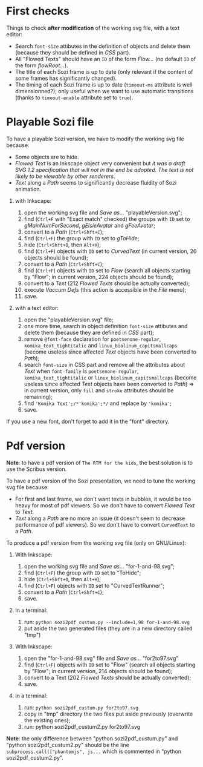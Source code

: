 First checks
============

Things to check **after modification** of the working svg file, with a text editor: 

* Search `font-size` attibutes in the definition of objects and delete them (because they should be defined in _CSS_ part).
* All "Flowed Texts" should have an `ID` of the form _Flow..._ (no default `ID` of the form _flowRoot..._).
* The title of each Sozi frame is up to date (only relevant if the content of some frames has significantly changed).
* The timing of each Sozi frame is up to date (`timeout-ms` attribute is well dimensionned?); only useful when we want to use automatic transitions (thanks to `timeout-enable` attribute set to `true`).

Playable Sozi file 
==================

To have a playable Sozi version, we have to modify the working svg file because:

* Some objects are to hide.
* _Flowed Text_ is an Inkscape object very convenient but _it was a draft SVG 1.2 specification that will not in the end be adopted. The text is not likely to be viewable by other renderers_.
* _Text_ along a _Path_ seems to significantly decrease fluidity of Sozi animation.

1. with Inkscape:

    1. open the working svg file and _Save as..._ "playableVersion.svg";
    2. find (`Ctrl+F` with "Exact match" checked) the groups with `ID` set to _gMainNumForSecond_, _gElsieAvatar_ and _gFeeAvatar_;
    3. convert to a _Path_ (`Ctrl+Shft+C`);
    4. find (`Ctrl+F`) the group with `ID` set to _gToHide_;
    5. hide (`Ctrl+Shft+O`, then `Alt+H`);
    6. find (`Ctrl+F`) objects with `ID` set to _CurvedText_ (in current version, 26 objects should be found);
    7. convert to a _Path_ (`Ctrl+Shft+C`);
    8. find (`Ctrl+F`) objects with `ID` set to _Flow_ (search all objects starting by "Flow"; in current version, 224 objects should be found);
    9. convert to a _Text_ (212 _Flowed Texts_ should be actually converted);
    10. execute _Vaccum Defs_ (this action is accessible in the _File_ menu);
    11. save.

2. with a text editor:

    1. open the "playableVersion.svg" file;
    2. one more time, search in object definition `font-size` attibutes and delete them (because they are defined in _CSS_ part);
    3. remove `@font-face` declaration for `poetsenone-regular`, `komika_text_tightitalic` and `linux_biolinum_capitsmallcaps` (become useless since affected _Text_ objects have been converted to _Path_);
    4. search `font-size` in CSS part and remove all the attributes about _Text_ when `font-family` is `poetsenone-regular`, `komika_text_tightitalic` or `linux_biolinum_capitsmallcaps` (become useless since affected _Text_ objects have been converted to _Path_) => in current version, only `fill` and `stroke` attributes should be remaining);
    5. find `'Komika Text';/*'komika';*/` and replace by `'komika'`;
    6. save.

If you use a new font, don't forget to add it in the "font" directory.


Pdf version
===========

**Note**: to have a pdf version of `The RTM for the kids`, the best solution is to use the Scribus version.

To have a pdf version of the Sozi presentation, we need to tune the working svg file because:

* For first and last frame, we don't want texts in bubbles, it would be too heavy for most of pdf viewers. So we don't have to convert _Flowed Text_ to _Text_.
* _Text_ along a _Path_ are no more an issue (it doesn't seem to decrease performance of pdf viewers). So we don't have to convert `CurvedText` to a _Path_.

To produce a pdf version from the working svg file (only on GNU/Linux):

1. With Inkscape:

    1. open the working svg file and _Save as..._ "for-1-and-98.svg";
    2. find (`Ctrl+F`) the group with `ID` set to "ToHide";
    3. hide (`Ctrl+Shft+O`, then `Alt+H`);
    4. find (`Ctrl+F`) objects with `ID` set to "CurvedTextRunner";
    5. convert to a _Path_ (`Ctrl+Shft+C`);
    6. save.

2. In a terminal:

    1. run: `python sozi2pdf_custum.py --include=1,98 for-1-and-98.svg`
    2. put aside the two generated files (they are in a new directory called "tmp")

3. With Inkscape:

    1. open the "for-1-and-98.svg" file and _Save as..._ "for2to97.svg"
    2. find (`Ctrl+F`) objects with `ID` set to "Flow" (search all objects starting by "Flow"; in current version, 214 objects should be found);
    3. convert to a Text (202 _Flowed Texts_ should be actually converted);
    4. save.

4. In a terminal:

    1. run: `python sozi2pdf_custum.py for2to97.svg`
    2. copy in "tmp" directory the two files put aside previously (overwrite the existing ones);
    3. run: python sozi2pdf_custum2.py for2to97.svg

**Note**: the only difference between "python sozi2pdf_custum.py" and "python sozi2pdf_custum2.py" should be the line `subprocess.call(["phantomjs", js...` which is commented in "python sozi2pdf_custum2.py".

